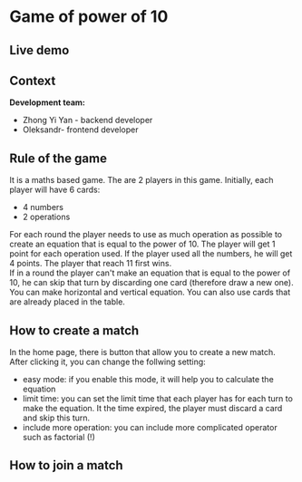 # Game of power of 10
## Live demo

## Context
**Development team:**
* Zhong Yi Yan - backend developer
* Oleksandr- frontend developer

## Rule of the game
It is a maths based game. The are 2 players in this game. Initially, each player will have 6 cards:  
* 4 numbers
* 2 operations  

For each round the player needs to use as much operation as possible to create an equation that is equal to the power of 10. The player will get 1 point for each operation used. If the player used all the numbers, he will get 4 points. The player that reach 11 first wins.   
If in a round the player can't make an equation that is equal to the power of 10, he can skip that turn by discarding one card (therefore draw a new one).  
You can make horizontal and vertical equation. You can also use cards that are already placed in the table.

## How to create a match
In the home page, there is button that allow you to create a new match. After clicking it, you can change the follwing setting:  
* easy mode: if you enable this mode, it will help you to calculate the equation
* limit time: you can set the limit time that each player has for each turn to make the equation. It the time expired, the player must discard a card and skip this turn.
* include more operation: you can include more complicated operator such as factorial (!)
## How to join a match
